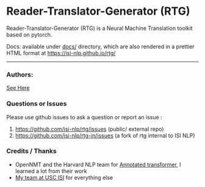 # Reader-Translator-Generator (RTG)  

Reader-Translator-Generator (RTG) is a Neural Machine Translation toolkit based on pytorch. 

Docs: available under [docs/](docs/index.adoc) directory, which are also rendered in a prettier HTML format at https://isi-nlp.github.io/rtg/    

---------
### Authors:
[See Here](https://github.com/isi-nlp/rtg-xt/graphs/contributors)

### Questions or Issues 

Please use github issues to ask a question or report an issue :
1. https://github.com/isi-nlp/rtg/issues   (public/ external repo)
2. https://github.com/isi-nlp/rtg-in/issues (a fork of rtg internal to ISI NLP)

### Credits / Thanks
+ OpenNMT and the Harvard NLP team for [Annotated transformer](http://nlp.seas.harvard.edu/2018/04/03/attention.html), I learned a lot from their work
+ [My team at USC ISI](https://www.isi.edu/research_groups/nlg/people) for everything else
